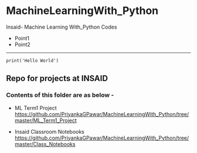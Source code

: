 # MachineLearningWith_Python
Insaid- Machine Learning With_Python Codes
- Point1
- Point2
___


```
print('Hello World')
```

## Repo for  projects at INSAID

### Contents of this folder are as below -

- ML Term1 Project
https://github.com/PriyankaGPawar/MachineLearningWith_Python/tree/master/ML_Term1_Project

- Insaid Classroom Notebooks
https://github.com/PriyankaGPawar/MachineLearningWith_Python/tree/master/Class_Notebooks
